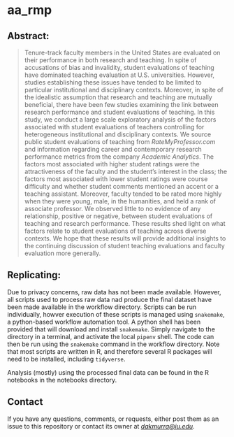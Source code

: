 # aa_rmp

## Abstract:

> Tenure-track faculty members in the United States are evaluated on their performance in both research and teaching. In spite of accusations of bias and invalidity, student evaluations of teaching have dominated teaching evaluation at U.S. universities. However, studies establishing these issues have tended to be limited to particular institutional and disciplinary contexts. Moreover, in spite of the idealistic assumption that research and teaching are mutually beneficial, there have been few studies examining the link between research performance and student evaluations of teaching. In this study, we conduct a large scale exploratory analysis of the factors associated with student evaluations of teachers controlling for heterogeneous institutional and disciplinary contexts. We source public student evaluations of teaching from *RateMyProfessor.com* and information regarding career and contemporary research performance metrics from the company *Academic Analytics*. The factors most associated with higher student ratings were the attractiveness of the faculty and the student’s interest in the class; the factors most associated with lower student ratings were course difficulty and whether student comments mentioned an accent or a teaching assistant. Moreover, faculty tended to be rated more highly when they were young, male, in the humanities, and held a rank of associate professor. We observed little to no evidence of any relationship, positive or negative, between student evaluations of teaching and research performance. These results shed light on what factors relate to student evaluations of teaching across diverse contexts. We hope that these results will provide additional insights to the continuing discussion of student teaching evaluations and faculty evaluation more generally. 


## Replicating:

Due to privacy concerns, raw data has not been made available. However, all scripts used to process raw data nad produce the final dataset have been made available in the workflow directory. Scripts can be run individually, howver execution of these scripts is managed using `snakemake`, a python-based workflow automation tool. A python shell has been provided that will download and install `snakemake`. Simply navigate to the directory in a terminal, and activate the local `pipenv` shell. The code can then be run using the `snakemake` command in the workflow directory. Note that most scripts are written in R, and therefore several R packages will need to be installed, including `tidyverse`. 

Analysis (mostly) using the processed final data can be found in the R notebooks in the notebooks directory. 


## Contact
If you have any questions, comments, or requests, either post them as an issue to this repository or contact its owner at *dakmurra@iu.edu*. 
